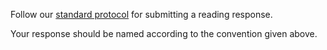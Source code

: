 Follow our [standard protocol]({{site.base}}/infra/reading-response/submission/) for submitting a reading response. 

Your response should be named according to the convention given above.
